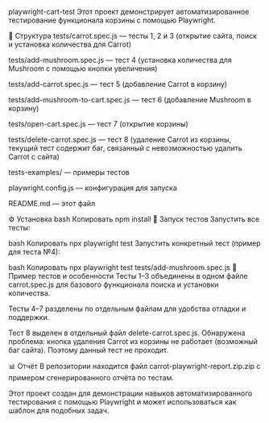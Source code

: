 playwright-cart-test
Этот проект демонстрирует автоматизированное тестирование функционала корзины с помощью Playwright.

📂 Структура
tests/carrot.spec.js — тесты 1, 2 и 3 (открытие сайта, поиск и установка количества для Carrot)

tests/add-mushroom.spec.js — тест 4 (установка количества для Mushroom с помощью кнопки увеличения)

tests/add-carrot.spec.js — тест 5 (добавление Carrot в корзину)

tests/add-mushroom-to-cart.spec.js — тест 6 (добавление Mushroom в корзину)

tests/open-cart.spec.js — тест 7 (открытие корзины)

tests/delete-carrot.spec.js — тест 8 (удаление Carrot из корзины, текущий тест содержит баг, связанный с невозможностью удалить Carrot с сайта)

tests-examples/ — примеры тестов

playwright.config.js — конфигурация для запуска

README.md — этот файл

⚙️ Установка
bash
Копировать
npm install
🚀 Запуск тестов
Запустить все тесты:

bash
Копировать
npx playwright test
Запустить конкретный тест (пример для теста №4):

bash
Копировать
npx playwright test tests/add-mushroom.spec.js
🧪 Пример тестов и особенности
Тесты 1–3 объединены в одном файле carrot.spec.js для базового функционала поиска и установки количества.

Тесты 4–7 разделены по отдельным файлам для удобства отладки и поддержки.

Тест 8 выделен в отдельный файл delete-carrot.spec.js. Обнаружена проблема: кнопка удаления Carrot из корзины не работает (возможный баг сайта). Поэтому данный тест не проходит.

📊 Отчёт
В репозитории находится файл carrot-playwright-report.zip.zip с примером сгенерированного отчёта по тестам.

Этот проект создан для демонстрации навыков автоматизированного тестирования с помощью Playwright и может использоваться как шаблон для подобных задач.
